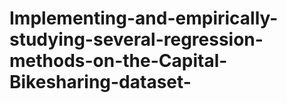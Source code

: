 # Implementing-and-empirically-studying-several-regression-methods-on-the-Capital-Bikesharing-dataset-
